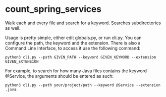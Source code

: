 # count_spring_services

Walk each and every file and search for a keyword. Searches subdirectories as well.

Usage is pretty simple, either edit globals.py, or run cli.py. You can configure the path, the keyword and the extension.
There is also a Command Line Interface, to access it use the following command:

```shell
python3 cli.py --path GIVEN_PATH --keyword GIVEN_KEYWORD --extension GIVEN_EXTENSION
```

For example, to search for how many Java files contains the keyword @Service, the arguments should be entered as such:
```shell
python3 cli.py --path your/project/path --keyword @Service --extension .java
```

